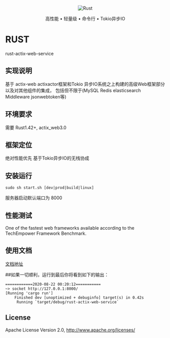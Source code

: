 <br>

<p align="center">
<img src="https://picb.zhimg.com/v2-cb1db68b184ed26bc6e2ff0b3108a827_1440w.jpg?source=172ae18b" alt="Rust">
</p>

<p align="center">高性能 • 轻量级 • 命令行 • Tokio异步IO</p>

# RUST
rust-actix-web-service

## 实现说明

基于 actix-web actixactor框架和Tokio 异步IO系统之上构建的高级Web框架部分 以及对其他组件的集成， 包括但不限于(MySQL Redis elasticsearch Middleware  jsonwebtoken等)

## 环境要求

需要 Rust1.42+, actix_web3.0


## 框架定位

绝对性能优先 基于Tokio异步IO的无栈协成

## 安装运行

```
sudo sh start.sh [dev|prod|build|linux]
```
服务器启动默认端口为 8000


## 性能测试
One of the fastest web frameworks available according to the TechEmpower Framework Benchmark.


## 使用文档

[文档地址](https://actix.rs/docs/)

##如果一切顺利，运行到最后你将看到如下的输出：
```
============2020-08-22 00:20:12===========
~> socket http://127.0.0.1:8000/
[Running 'cargo run']
    Finished dev [unoptimized + debuginfo] target(s) in 0.42s
     Running `target/debug/rust-actix-web-service`
```


## License

Apache License Version 2.0, http://www.apache.org/licenses/